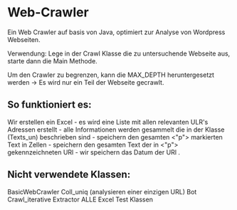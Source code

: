 # Web-Crawler
Ein Web Crawler auf basis von Java, optimiert zur Analyse von Wordpress Webseiten.

Verwendung:
Lege in der Crawl Klasse die zu untersuchende Webseite aus, starte dann die Main Methode.

Um den Crawler zu begrenzen, kann die MAX_DEPTH heruntergesetzt werden
-> Es wird nur ein Teil der Webseite gecrawlt.

## So funktioniert es:
Wir erstellen ein Excel - es wird eine Liste mit allen relevanten ULR's Adressen erstellt - alle Informationen werden gesammelt die in der Klasse (Texts_un) beschrieben sind - speichern den gesamten <"p"> markierten Text in Zellen - speichern den gesamten Text der in <"p"> gekennzeichneten URl - wir speichern das Datum der URl .

## Nicht verwendete Klassen:
BasicWebCrawler
Coll_uniq (analysieren einer einzigen URL)
Bot
Crawl_iterative
Extractor
ALLE Excel Test Klassen
